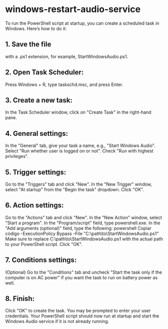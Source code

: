 # windows-restart-audio-service


To run the PowerShell script at startup, you can create a scheduled task in Windows. Here’s how to do it:


## 1. Save the file 
with a .ps1 extension, for example, StartWindowsAudio.ps1.
## 2. Open Task Scheduler:

Press Windows + R, type taskschd.msc, and press Enter.
## 3. Create a new task:

In the Task Scheduler window, click on "Create Task" in the right-hand pane.
## 4. General settings:

In the "General" tab, give your task a name, e.g., "Start Windows Audio".
Select "Run whether user is logged on or not".
Check "Run with highest privileges".
## 5. Trigger settings:

Go to the "Triggers" tab and click "New".
In the "New Trigger" window, select "At startup" from the "Begin the task" dropdown.
Click "OK".
## 6. Action settings:

Go to the "Actions" tab and click "New".
In the "New Action" window, select "Start a program".
In the "Program/script" field, type powershell.exe.
In the "Add arguments (optional)" field, type the following:
powershell
Copiar código
-ExecutionPolicy Bypass -File "C:\path\to\StartWindowsAudio.ps1"
Make sure to replace C:\path\to\StartWindowsAudio.ps1 with the actual path to your PowerShell script.
Click "OK".
## 7. Conditions settings:

(Optional) Go to the "Conditions" tab and uncheck "Start the task only if the computer is on AC power" if you want the task to run on battery power as well.
## 8. Finish:

Click "OK" to create the task.
You may be prompted to enter your user credentials.
Your PowerShell script should now run at startup and start the Windows Audio service if it is not already running.